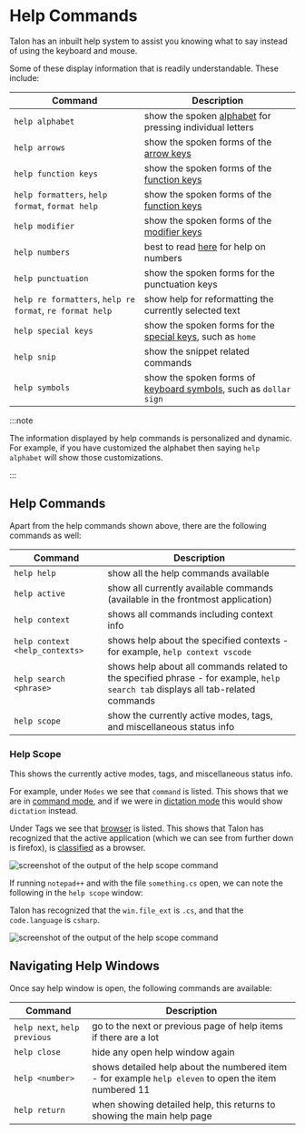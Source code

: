 # Help Commands

Talon has an inbuilt help system to assist you knowing what to say instead of using the keyboard and mouse.

Some of these display information that is readily understandable. These include:

| Command                      | Description                                                      |
| ---------------------------- | ---------------------------------------------------------------- |
| `help alphabet`              | show the spoken [alphabet](/docs/Basic%20Usage/Command%20Mode/single-characters.md#talon-alphabet) for pressing individual letters          |
| `help arrows`              | show the spoken forms of the [arrow keys](/docs/Basic%20Usage/Command%20Mode/single-characters.md#arrow-keys)       |
| `help function keys`              | show the spoken forms of the [function keys](/docs/Basic%20Usage/Command%20Mode/single-characters.md#function-keys)       |
| `help formatters`, `help format`, `format help`  | show the spoken forms of the [function keys](/docs/Basic%20Usage/Command%20Mode/words-and-phrases.md#saying-phrases)       |
| `help modifier`              | show the spoken forms of the [modifier keys](/docs/Basic%20Usage/Command%20Mode/single-characters.md#talon-alphabet)       |
| `help numbers`              | best to read [here](/docs/Basic%20Usage/Command%20Mode/single-characters.md#numbers) for help on numbers         |
| `help punctuation`              | show the spoken forms for the punctuation keys      |
| `help re formatters`, `help re format`, `re format help`              | show help for reformatting the currently selected text      |
| `help special keys`              | show the spoken forms for the [special keys](/docs/Basic%20Usage/Command%20Mode/single-characters.md#), such as `home`       |
| `help snip`              | show the snippet related commands       |
| `help symbols`              | show the spoken forms of [keyboard symbols](/docs/Basic%20Usage/Command%20Mode/single-characters.md#symbols), such as `dollar sign`       |

:::note

The information displayed by help commands is personalized and dynamic.
For example, if you have customized the alphabet then saying `help alphabet` will show those customizations.

:::

## Help Commands

Apart from the help commands shown above, there are the following commands as well:

| Command                      | Description                                                      |
| ---------------------------- | ---------------------------------------------------------------- |
| `help help`                  | show all the help commands available                          |
| `help active`                | show all currently available commands (available in the frontmost application)                            |
| `help context`               | shows all commands including context info  |
| `help context <help_contexts>`  | shows help about the specified contexts - for example, `help context vscode` |
| `help search <phrase>`       | shows help about all commands related to the specified phrase - for example, `help search tab` displays all tab-related commands  |
| `help scope`                 | show the currently active modes, tags, and miscellaneous status info                |

### Help Scope

This shows the currently active modes, tags, and miscellaneous status info.

For example, under `Modes` we see that `command` is listed. This shows that we are in [command mode](/docs/Basic%20Usage/Command%20Mode/command_mode.md),
and if we were in [dictation mode](/docs/Basic%20Usage/dictation_mode.md) this would show `dictation` instead.

Under Tags we see that [browser](/docs/Resource%20Hub/App%20Support/App%20Classes/browsers.md) is listed. This shows that Talon has recognized that the active application
(which we can see from further down is firefox), is [classified](/docs/Resource%20Hub/App%20Support/overview.md#application-classes) as a browser.

<img src="/img/help_scope.png/"
     alt="screenshot of the output of the help scope command"
 />

If running `notepad++` and with the file `something.cs` open, we can note the following in the `help scope` window:

Talon has recognized that the `win.file_ext` is `.cs`, and that the `code.language` is `csharp`.

<img src="/img/help_scope_notepad_csharp.png"
     alt="screenshot of the output of the help scope command"
 />

## Navigating Help Windows

Once say help window is open, the following commands are available:

| Command                      | Description                                                      |
| ---------------------------- | ---------------------------------------------------------------- |
| `help next`, `help previous` | go to the next or previous page of help items if there are a lot |
| `help close`                 | hide any open help window again                                  |
| `help <number>`                 | shows detailed help about the numbered item - for example `help eleven` to open the item numbered 11    |
| `help return`                 | when showing detailed help, this returns to showing the main help page    |
